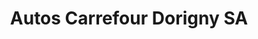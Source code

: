 ---
title: "Autos Carrefour Dorigny SA"
url: /chavanes-pres-renens/autos-carrefour-dorigny-sa/
shop: Autowerkstatt
---